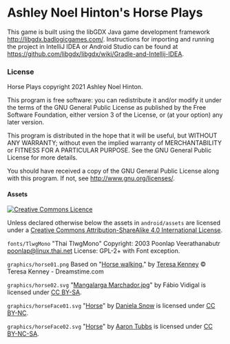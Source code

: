 # Ashley Noel Hinton's Horse Plays

This game is built using the libGDX Java game development
framework <http://libgdx.badlogicgames.com/>. Instructions for
importing and running the project in IntelliJ IDEA or Android Studio
can be found
at <https://github.com/libgdx/libgdx/wiki/Gradle-and-Intellij-IDEA>.

### License

Horse Plays copyright 2021 Ashley Noel Hinton.

This program is free software: you can redistribute it and/or modify
it under the terms of the GNU General Public License as published by
the Free Software Foundation, either version 3 of the License, or (at
your option) any later version.
          
This program is distributed in the hope that it will be useful, but
WITHOUT ANY WARRANTY; without even the implied warranty of
MERCHANTABILITY or FITNESS FOR A PARTICULAR PURPOSE.  See the GNU
General Public License for more details.
          
You should have received a copy of the GNU General Public License
along with this program.  If not, see <http://www.gnu.org/licenses/>.

#### Assets

[![Creative Commons Licence](https://i.creativecommons.org/l/by-sa/4.0/88x31.png)](http://creativecommons.org/licenses/by-sa/4.0/)

Unless declared otherwise below the assets in `android/assets` are licensed 
under a [Creative Commons Attribution-ShareAlike 4.0 International 
License](http://creativecommons.org/licenses/by-sa/4.0/).

`fonts/TlwgMono`
"Thai TlwgMono" Copyright: 2003 Poonlap Veerathanabutr <poonlap@linux.thai.net>
License: GPL-2+ with Font exception.

`graphics/horse01.png`
Based on 
"[Horse walking.](https://www.dreamstime.com/stock-images-horse-walking-image5211324)" 
by [Teresa Kenney](https://www.dreamstime.com/kenneystudios_info)
© Teresa Kenney - Dreamstime.com

`graphics/horse02.svg`
"[Mangalarga Marchador.jpg](https://commons.wikimedia.org/wiki/File:Mangalarga_Marchador.jpg)"
by Fábio Vidigal is licensed under
[CC BY-SA](https://creativecommons.org/licenses/by-sa/2.5/deed.en).

`graphics/horseFace01.svg`
"[Horse](https://www.flickr.com/photos/danielasynner/5227016761/)"
by [Daniela Snow](https://www.flickr.com/photos/danielasynner/)
is licensed under [CC BY-NC](https://creativecommons.org/licenses/by-nc/2.0/).

`graphics/horseFace02.svg`
"[Horse](https://www.flickr.com/photos/atubbs/2626584369/)" 
by [Aaron Tubbs](https://www.flickr.com/photos/atubbs/)
is licensed under 
[CC BY-NC-SA](https://creativecommons.org/licenses/by-nc-sa/2.0/).
